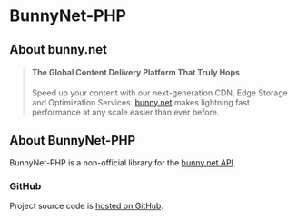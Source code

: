 # BunnyNet-PHP

## About bunny.net

> #### The Global Content Delivery Platform That Truly Hops
> Speed up your content with our next-generation CDN, Edge Storage and Optimization
Services. [bunny.net](https://bunny.net/) makes lightning fast performance at any scale easier than ever before.

## About BunnyNet-PHP

BunnyNet-PHP is a non-official library for the [bunny.net API](https://docs.bunny.net/docs).

### GitHub

Project source code is [hosted on GitHub](https://github.com/ToshY/BunnyNet-PHP).
